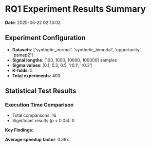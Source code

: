 
# RQ1 Experiment Results Summary

**Date**: 2025-06-22 02:13:02

## Experiment Configuration
- **Datasets**: ['synthetic_normal', 'synthetic_bimodal', 'opportunity', 'pamap2']
- **Signal lengths**: [100, 1000, 10000, 100000] samples
- **Sigma values**: [0.1, 0.3, 0.5, 'r0.1', 'r0.3']
- **K-folds**: 5
- **Total experiments**: 400

## Statistical Test Results

### Execution Time Comparison
- Total comparisons: 16
- Significant results (p < 0.05): 0

**Key Findings**:


**Average speedup factor**: 0.39x